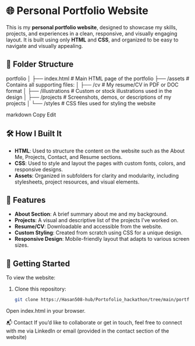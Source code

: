 # 🌐 Personal Portfolio Website

This is my **personal portfolio website**, designed to showcase my skills, projects, and experiences in a clean, responsive, and visually engaging layout. It is built using only **HTML** and **CSS**, and organized to be easy to navigate and visually appealing.

## 📁 Folder Structure

portfolio
│
├── index.html # Main HTML page of the portfolio
├── /assets # Contains all supporting files:
│ ├── /cv # My resume/CV in PDF or DOC format
│ ├── /illustrations # Custom or stock illustrations used in the design
│ ├── /projects # Screenshots, demos, or descriptions of my projects
│ └── /styles # CSS files used for styling the website

markdown
Copy
Edit

## 🛠️ How I Built It

- **HTML**: Used to structure the content on the website such as the About Me, Projects, Contact, and Resume sections.
- **CSS**: Used to style and layout the pages with custom fonts, colors, and responsive designs.
- **Assets**: Organized in subfolders for clarity and modularity, including stylesheets, project resources, and visual elements.

## 🎯 Features

- **About Section**: A brief summary about me and my background.
- **Projects**: A visual and descriptive list of the projects I’ve worked on.
- **Resume/CV**: Downloadable and accessible from the website.
- **Custom Styling**: Created from scratch using CSS for a unique design.
- **Responsive Design**: Mobile-friendly layout that adapts to various screen sizes.

## 🚀 Getting Started

To view the website:

1. Clone this repository:
   ```bash
   git clone https://Hasan508-hub/Portofolio_hackathon/tree/main/portfolio
Open index.html in your browser.

📬 Contact
If you’d like to collaborate or get in touch, feel free to connect with me via LinkedIn or email (provided in the contact section of the website)
